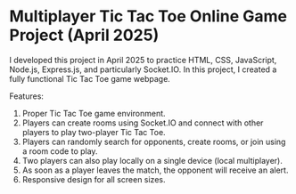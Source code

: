 # Multiplayer Tic Tac Toe Online Game Project (April 2025)

I developed this project in April 2025 to practice HTML, CSS, JavaScript, Node.js, Express.js, and particularly Socket.IO. In this project, I created a fully functional Tic Tac Toe game webpage.

Features:
1. Proper Tic Tac Toe game environment.
2. Players can create rooms using Socket.IO and connect with other players to play two-player Tic Tac Toe.
3. Players can randomly search for opponents, create rooms, or join using a room code to play.
4. Two players can also play locally on a single device (local multiplayer).
5. As soon as a player leaves the match, the opponent will receive an alert.
6. Responsive design for all screen sizes.